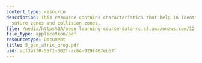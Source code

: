```yaml
---
content_type: resource
description: This resource contains characteristics that help in identifying ancient
  suture zones and collision zones.
file: /media/https%3A/open-learning-course-data-rc.s3.amazonaws.com/12-453-crosby-lectures-in-geology-history-of-africa-fall-2005/acf3a7f055f1302fac84929f467eb67f_5_pan_afric_orog.pdf
file_type: application/pdf
resourcetype: Document
title: 5_pan_afric_orog.pdf
uid: acf3a7f0-55f1-302f-ac84-929f467eb67f
---
```

